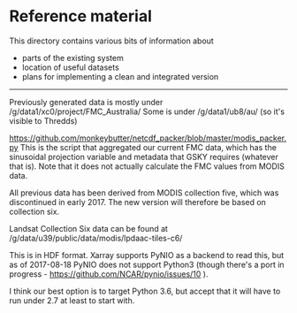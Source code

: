 # Reference material

This directory contains various bits of information about

- parts of the existing system
- location of useful datasets
- plans for implementing a clean and integrated version

------------------------

Previously generated data is mostly under /g/data1/xc0/project/FMC_Australia/
Some is under /g/data1/ub8/au/ (so it's visible to Thredds)


https://github.com/monkeybutter/netcdf_packer/blob/master/modis_packer.py
This is the script that aggregated our current FMC data, which has the
sinusoidal projection variable and metadata that GSKY requires
(whatever that is).
Note that it does not actually calculate the FMC values from MODIS data.


All previous data has been derived from MODIS collection five, which
was discontinued in early 2017.  The new version will therefore be based
on collection six.

Landsat Collection Six data can be found at
/g/data/u39/public/data/modis/lpdaac-tiles-c6/

This is in HDF format.  Xarray supports PyNIO as a backend to read this,
but as of 2017-08-18 PyNIO does not support Python3 (though there's a port
in progress - https://github.com/NCAR/pynio/issues/10 ).

I think our best option is to target Python 3.6, but accept that it will
have to run under 2.7 at least to start with.

